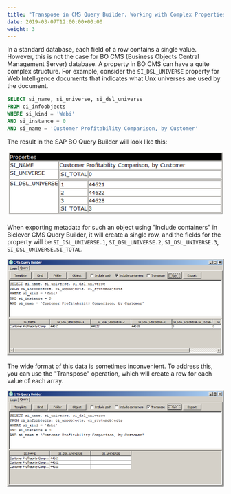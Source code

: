 ```yaml
---
title: "Transpose in CMS Query Builder. Working with Complex Properties in BO CMS Database."
date: 2019-03-07T12:00:00+00:00
weight: 3
---
```


In a standard database, each field of a row contains a single value. However, this is not the case for BO CMS (Business Objects Central Management Server) database. A property in BO CMS can have a quite complex structure. For example, consider the `SI_DSL_UNIVERSE` property for Web Intelligence documents that indicates what Unx universes are used by the document.

```sql
SELECT si_name, si_universe, si_dsl_universe
FROM ci_infoobjects
WHERE si_kind = 'Webi'
AND si_instance = 0
AND si_name = 'Customer Profitability Comparison, by Customer'
```

The result in the SAP BO Query Builder will look like this:

![Query Builder Result](/images/pages/transpose-01.png)

When exporting metadata for such an object using "Include containers" in Biclever CMS Query Builder, it will create a single row, and the fields for the property will be `SI_DSL_UNIVERSE.1`, `SI_DSL_UNIVERSE.2`, `SI_DSL_UNIVERSE.3`, `SI_DSL_UNIVERSE.SI_TOTAL`.

![Exported Metadata](/images/pages/transpose-02.png)

The wide format of this data is sometimes inconvenient. To address this, you can use the "Transpose" operation, which will create a row for each value of each array.

![Transposed Data](/images/pages/transpose-03.png)
